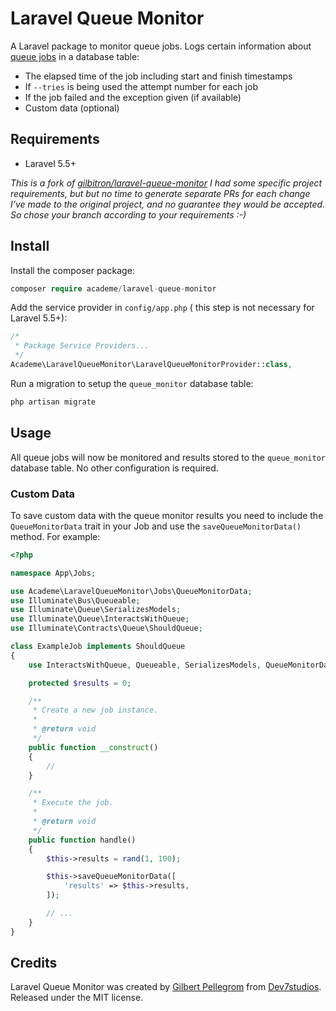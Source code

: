 # Laravel Queue Monitor

A Laravel package to monitor queue jobs. Logs certain information about
[queue jobs](https://laravel.com/docs/5.3/queues) in a database table:

* The elapsed time of the job including start and finish timestamps
* If `--tries` is being used the attempt number for each job
* If the job failed and the exception given (if available)
* Custom data (optional)

## Requirements

* Laravel 5.5+

*This is a fork of
[gilbitron/laravel-queue-monitor](https://github.com/gilbitron/laravel-queue-monitor)
I had some specific project requirements, but but no time to generate separate PRs for
each change I've made to the original project, and no guarantee they would be accepted.
So chose your branch according to your requirements :-)*

## Install

Install the composer package:

```php
composer require academe/laravel-queue-monitor
```

Add the service provider in `config/app.php` ( this step is not necessary for Laravel 5.5+):

```php
/*
 * Package Service Providers...
 */
Academe\LaravelQueueMonitor\LaravelQueueMonitorProvider::class,
```

Run a migration to setup the `queue_monitor` database table:

```php
php artisan migrate
```

## Usage

All queue jobs will now be monitored and results stored to the `queue_monitor` database table.
No other configuration is required.

### Custom Data

To save custom data with the queue monitor results you need to include the `QueueMonitorData`
trait in your Job and use the `saveQueueMonitorData()` method. For example:

```php
<?php

namespace App\Jobs;

use Academe\LaravelQueueMonitor\Jobs\QueueMonitorData;
use Illuminate\Bus\Queueable;
use Illuminate\Queue\SerializesModels;
use Illuminate\Queue\InteractsWithQueue;
use Illuminate\Contracts\Queue\ShouldQueue;

class ExampleJob implements ShouldQueue
{
    use InteractsWithQueue, Queueable, SerializesModels, QueueMonitorData;

    protected $results = 0;

    /**
     * Create a new job instance.
     *
     * @return void
     */
    public function __construct()
    {
        //
    }

    /**
     * Execute the job.
     *
     * @return void
     */
    public function handle()
    {
        $this->results = rand(1, 100);

        $this->saveQueueMonitorData([
            'results' => $this->results,
        ]);

        // ...
    }
}
```

## Credits

Laravel Queue Monitor was created by [Gilbert Pellegrom](https://gilbert.pellegrom.me) from
[Dev7studios](https://dev7studios.co). Released under the MIT license.
